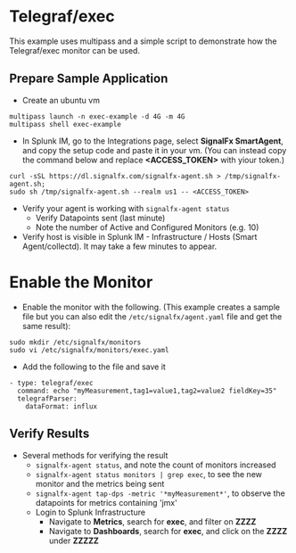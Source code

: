 # Telegraf/exec

This example uses multipass and a simple script to demonstrate how the Telegraf/exec monitor can be used.

## Prepare Sample Application
* Create an ubuntu vm

```
multipass launch -n exec-example -d 4G -m 4G
multipass shell exec-example
```
* In Splunk IM, go to the Integrations page, select **SignalFx SmartAgent**, and copy the setup code and paste it in your vm. (You can instead copy the command below and replace **<ACCESS_TOKEN>** with yiour token.)

```
curl -sSL https://dl.signalfx.com/signalfx-agent.sh > /tmp/signalfx-agent.sh;
sudo sh /tmp/signalfx-agent.sh --realm us1 -- <ACCESS_TOKEN>
```
* Verify your agent is working with ```signalfx-agent status```
  * Verify Datapoints sent (last minute)
  * Note the number of Active and Configured Monitors (e.g. 10)
* Verify host is visible in Splunk IM - Infrastructure / Hosts (Smart Agent/collectd). It may take a few minutes to appear.

# Enable the Monitor
* Enable the monitor with the following. (This example creates a sample file but you can also edit the ```/etc/signalfx/agent.yaml``` file and get the same result):

```
sudo mkdir /etc/signalfx/monitors
sudo vi /etc/signalfx/monitors/exec.yaml
```
* Add the following to the file and save it

```
- type: telegraf/exec
  command: echo "myMeasurement,tag1=value1,tag2=value2 fieldKey=35"
  telegrafParser:
    dataFormat: influx
```

## Verify Results
* Several methods for verifying the result
  * ```signalfx-agent status```, and note the count of monitors increased
  * ```signalfx-agent status monitors | grep exec```, to see the new monitor and the metrics being sent
  * ```signalfx-agent tap-dps -metric '*myMeasurement*'```, to observe the datapoints for metrics containing 'jmx'
  * Login to Splunk Infrastructure
    * Navigate to **Metrics**, search for **exec**, and filter on **ZZZZ**
    * Navigate to **Dashboards**, search for **exec**, and click on the **ZZZZ** under **ZZZZZ**

